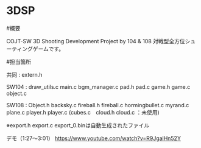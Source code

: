 3DSP
====
#概要

COJT-SW 3D Shooting Development Project by 104 &amp; 108 
対戦型全方位シューティングゲームです。

#担当箇所

共同 : extern.h

SW104 : draw_utils.c main.c bgm_manager.c pad.h pad.c
game.h game.c object.c

SW108 : Object.h backsky.c fireball.h fireball.c hormingbullet.c 
myrand.c plane.c player.h player.c (cubes.c　cloud.h cloud.c ：未使用)

※export.h export.c export_0.binは自動生成されたファイル

デモ（1:27～3:01）
https://www.youtube.com/watch?v=R9JgalHn52Y
